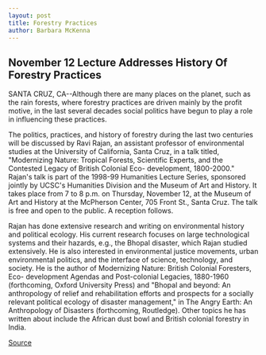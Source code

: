 ```yaml
---
layout: post
title: Forestry Practices
author: Barbara McKenna
---
```


## November 12 Lecture Addresses History Of Forestry Practices

SANTA CRUZ, CA--Although there are many places on the planet, such as the rain forests, where forestry practices are driven mainly by the profit motive, in the last several decades social politics have begun to play a role in influencing these practices.

The politics, practices, and history of forestry during the last two centuries will be discussed by Ravi Rajan, an assistant professor of environmental studies at the University of California, Santa Cruz, in a talk titled, "Modernizing Nature: Tropical Forests, Scientific Experts, and the Contested Legacy of British Colonial Eco- development, 1800-2000." Rajan's talk is part of the 1998-99 Humanities Lecture Series, sponsored jointly by UCSC's Humanities Division and the Museum of Art and History. It takes place from 7 to 8 p.m. on Thursday, November 12, at the Museum of Art and History at the McPherson Center, 705 Front St., Santa Cruz. The talk is free and open to the public. A reception follows.

Rajan has done extensive research and writing on environmental history and political ecology. His current research focuses on large technological systems and their hazards, e.g., the Bhopal disaster, which Rajan studied extensively. He is also interested in environmental justice movements, urban environmental politics, and the interface of science, technology, and society. He is the author of Modernizing Nature: British Colonial Foresters, Eco- development Agendas and Post-colonial Legacies, 1880-1960 (forthcoming, Oxford University Press) and "Bhopal and beyond: An anthropology of relief and rehabilitation efforts and prospects for a socially relevant political ecology of disaster management," in The Angry Earth: An Anthropology of Disasters (forthcoming, Routledge). Other topics he has written about include the African dust bowl and British colonial forestry in India.

[Source](http://www1.ucsc.edu/news_events/press_releases/archive/98-99/10-98/forestry.htm "Permalink to UC Santa Cruz: Forestry Practices")